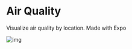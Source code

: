 # Air Quality

Visualize air quality by location. Made with Expo

![img](https://user-images.githubusercontent.com/28623967/188262098-dbd0d68a-6f6c-439d-ace0-92b266d9c019.png)
